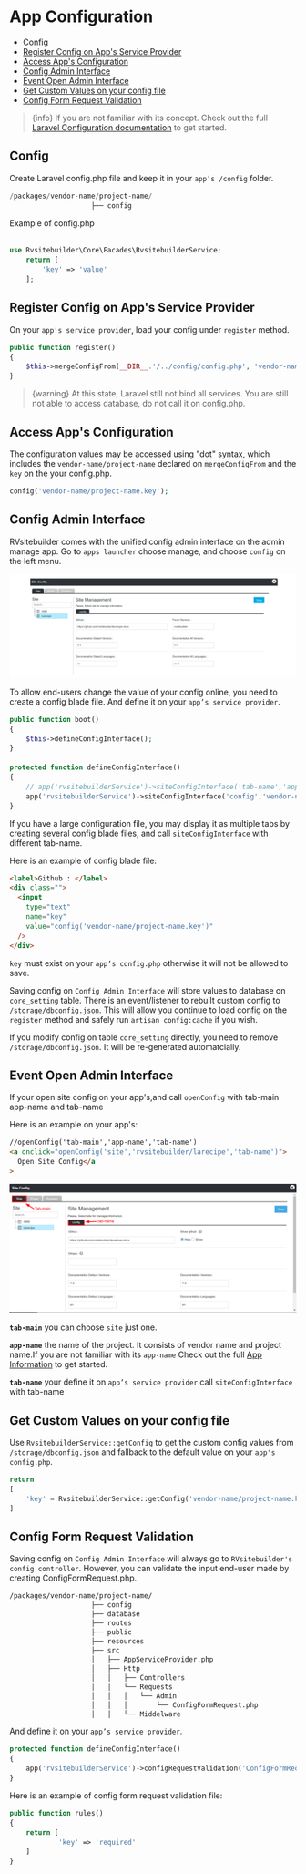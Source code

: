 # App Configuration

- [Config](#config)
- [Register Config on App's Service Provider](#register-config-on-apps-service-provider)
- [Access App's Configuration](#access-apps-configuration)
- [Config Admin Interface](#config-admin-interface)
- [Event Open Admin Interface](#event-open-admin-interface)
- [Get Custom Values on your config file](#get-custom-values-on-your-config-file)
- [Config Form Request Validation](#config-form-request-validation)

> {info} If you are not familiar with its concept. Check out the full [Laravel Configuration documentation](https://laravel.com/docs/5.8/configuration) to get started.

## Config

Create Laravel config.php file and keep it in your `app’s /config` folder.

```php
/packages/vendor-name/project-name/
                    ├── config
```

Example of config.php

```php

use Rvsitebuilder\Core\Facades\RvsitebuilderService;
    return [
        'key' => 'value'
    ];
```

## Register Config on App's Service Provider

On your `app's service provider`, load your config under `register` method.

```php
public function register()
{
    $this->mergeConfigFrom(__DIR__.'/../config/config.php', 'vendor-name/project-name');
}
```

> {warning} At this state, Laravel still not bind all services. You are still not able to access database, do not call it on config.php.

## Access App's Configuration

The configuration values may be accessed using "dot" syntax, which includes the `vendor-name/project-name` declared on `mergeConfigFrom` and the `key` on the your config.php.

```php
config('vendor-name/project-name.key');
```

## Config Admin Interface

RVsitebuilder comes with the unified config admin interface on the admin manage app. Go to `apps launcher` choose manage, and choose `config` on the left menu.

![configInterface](images/configInterface.jpg)

To allow end-users change the value of your config online, you need to create a config blade file. And define it on your `app’s service provider`.

```php
public function boot()
{
    $this->defineConfigInterface();
}

protected function defineConfigInterface()
{
    // app('rvsitebuilderService')->siteConfigInterface('tab-name','app-name::blade-file-path');
    app('rvsitebuilderService')->siteConfigInterface('config','vendor-name/project-name::admin.config');
}
```

If you have a large configuration file, you may display it as multiple tabs by creating several config blade files, and call `siteConfigInterface` with different tab-name.

Here is an example of config blade file:

```html
<label>Github : </label>
<div class="">
  <input
    type="text"
    name="key"
    value="config('vendor-name/project-name.key')"
  />
</div>
```

`key` must exist on your `app’s config.php` otherwise it will not be allowed to save.

Saving config on `Config Admin Interface` will store values to database on `core_setting` table. There is an event/listener to rebuilt custom config to `/storage/dbconfig.json`. This will allow you continue to load config on the `register` method and safely run `artisan config:cache` if you wish.

If you modify config on table `core_setting` directly, you need to remove `/storage/dbconfig.json`. It will be re-generated automatcially.

## Event Open Admin Interface

If your open site config on your app's,and call `openConfig` with tab-main app-name and tab-name

Here is an example on your app's:

```html
//openConfig('tab-main','app-name','tab-name')
<a onclick="openConfig('site','rvsitebuilder/larecipe','tab-name')">
  Open Site Config</a
>
```

![openconfigInterface](images/appconfiguration-openconfig.png)

**`tab-main`** you can choose `site` just one.

**`app-name`** the name of the project. It consists of vendor name and project name.If you are not familiar with its `app-name` Check out the full [App Information](app-json-and-dependency.md) to get started.

**`tab-name`** your define it on `app’s service provider` call `siteConfigInterface` with tab-name

## Get Custom Values on your config file

Use `RvsitebuilderService::getConfig` to get the custom config values from `/storage/dbconfig.json` and fallback to the default value on your `app's config.php`.

```php
return
[
    'key' = RvsitebuilderService::getConfig('vendor-name/project-name.key', 'defaultValue')
]
```

## Config Form Request Validation

Saving config on `Config Admin Interface` will always go to `RVsitebuilder's config controller`. However, you can validate the input end-user made by creating ConfigFormRequest.php.

```text
/packages/vendor-name/project-name/
                    ├── config
                    ├── database
                    ├── routes
                    ├── public
                    ├── resources
                    ├── src
                    │   ├── AppServiceProvider.php
                    │   ├── Http
                    │   │   ├── Controllers
                    │   │   └── Requests
                    │   │   │   └── Admin
                    │   │   │       └── ConfigFormRequest.php
                    │   │   └── Middelware
```

And define it on your `app’s service provider`.

```php
protected function defineConfigInterface()
{
    app('rvsitebuilderService')->configRequestValidation('ConfigFormRequest');
}
```

Here is an example of config form request validation file:

```php
public function rules()
{
    return [
            'key' => 'required'
    ]
}
```
